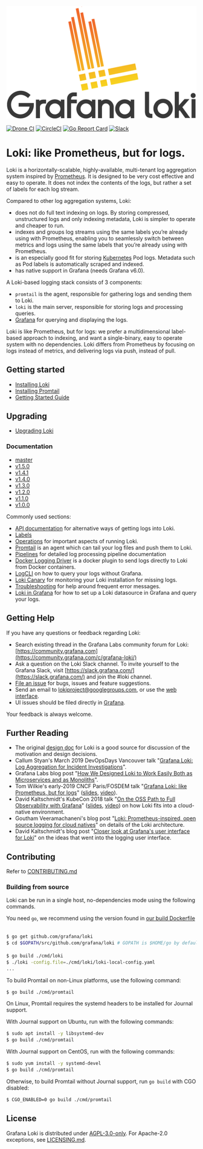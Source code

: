 <p align="center"><img src="docs/sources/logo_and_name.png" alt="Loki Logo"></p>

<a href="https://drone.grafana.net/grafana/loki"><img src="https://drone.grafana.net/api/badges/grafana/loki/status.svg" alt="Drone CI" /></a>
<a href="https://circleci.com/gh/grafana/loki/tree/master"><img src="https://circleci.com/gh/grafana/loki.svg?style=shield&circle-token=618193e5787b2951c1ea3352ad5f254f4f52313d" alt="CircleCI" /></a>
<a href="https://goreportcard.com/report/github.com/grafana/loki"><img src="https://goreportcard.com/badge/github.com/grafana/loki" alt="Go Report Card" /></a>
<a href="https://slack.grafana.com/"><img src="https://img.shields.io/badge/join%20slack-%23loki-brightgreen.svg" alt="Slack" /></a>

# Loki: like Prometheus, but for logs.

Loki is a horizontally-scalable, highly-available, multi-tenant log aggregation system inspired by [Prometheus](https://prometheus.io/).
It is designed to be very cost effective and easy to operate.
It does not index the contents of the logs, but rather a set of labels for each log stream.

Compared to other log aggregation systems, Loki:

- does not do full text indexing on logs. By storing compressed, unstructured logs and only indexing metadata, Loki is simpler to operate and cheaper to run.
- indexes and groups log streams using the same labels you’re already using with Prometheus, enabling you to seamlessly switch between metrics and logs using the same labels that you’re already using with Prometheus.
- is an especially good fit for storing [Kubernetes](https://kubernetes.io/) Pod logs. Metadata such as Pod labels is automatically scraped and indexed.
- has native support in Grafana (needs Grafana v6.0).

A Loki-based logging stack consists of 3 components:

- `promtail` is the agent, responsible for gathering logs and sending them to Loki.
- `loki` is the main server, responsible for storing logs and processing queries.
- [Grafana](https://github.com/grafana/grafana) for querying and displaying the logs.

Loki is like Prometheus, but for logs: we prefer a multidimensional label-based approach to indexing, and want a single-binary, easy to operate system with no dependencies.
Loki differs from Prometheus by focusing on logs instead of metrics, and delivering logs via push, instead of pull.

## Getting started

* [Installing Loki](https://grafana.com/docs/loki/latest/installation/)
* [Installing Promtail](https://grafana.com/docs/loki/latest/clients/promtail/installation/)
* [Getting Started Guide](https://grafana.com/docs/loki/latest/getting-started/)

## Upgrading

* [Upgrading Loki](https://grafana.com/docs/loki/latest/operations/upgrade/)

### Documentation

* [master](https://grafana.com/docs/loki/latest/)
* [v1.5.0](https://github.com/grafana/loki/tree/v1.5.0/docs/README.md)
* [v1.4.1](https://github.com/grafana/loki/tree/v1.4.1/docs/README.md)
* [v1.4.0](https://github.com/grafana/loki/tree/v1.4.0/docs/README.md)
* [v1.3.0](https://github.com/grafana/loki/tree/v1.3.0/docs/README.md)
* [v1.2.0](https://github.com/grafana/loki/tree/v1.2.0/docs/README.md)
* [v1.1.0](https://github.com/grafana/loki/tree/v1.1.0/docs/README.md)
* [v1.0.0](https://github.com/grafana/loki/tree/v1.0.0/docs/README.md)

Commonly used sections:

- [API documentation](https://grafana.com/docs/loki/latest/api/) for alternative ways of getting logs into Loki.
- [Labels](https://grafana.com/docs/loki/latest/getting-started/labels/)
- [Operations](https://grafana.com/docs/loki/latest/operations/) for important aspects of running Loki.
- [Promtail](https://grafana.com/docs/loki/latest/clients/promtail/) is an agent which can tail your log files and push them to Loki.
- [Pipelines](https://grafana.com/docs/loki/latest/clients/promtail/pipelines/) for detailed log processing pipeline documentation
- [Docker Logging Driver](https://grafana.com/docs/loki/latest/clients/docker-driver/) is a docker plugin to send logs directly to Loki from Docker containers.
- [LogCLI](https://grafana.com/docs/loki/latest/getting-started/logcli/) on how to query your logs without Grafana.
- [Loki Canary](https://grafana.com/docs/loki/latest/operations/loki-canary/) for monitoring your Loki installation for missing logs.
- [Troubleshooting](https://grafana.com/docs/loki/latest/getting-started/troubleshooting/) for help around frequent error messages.
- [Loki in Grafana](https://grafana.com/docs/loki/latest/getting-started/grafana/) for how to set up a Loki datasource in Grafana and query your logs.

## Getting Help

If you have any questions or feedback regarding Loki:

- Search existing thread in the Grafana Labs community forum for Loki: [https://community.grafana.com](https://community.grafana.com/c/grafana-loki/)
- Ask a question on the Loki Slack channel. To invite yourself to the Grafana Slack, visit [https://slack.grafana.com/](https://slack.grafana.com/) and join the #loki channel.
- [File an issue](https://github.com/grafana/loki/issues/new) for bugs, issues and feature suggestions.
- Send an email to [lokiproject@googlegroups.com](mailto:lokiproject@googlegroups.com), or use the [web interface](https://groups.google.com/forum/#!forum/lokiproject).
- UI issues should be filed directly in [Grafana](https://github.com/grafana/grafana/issues/new).

Your feedback is always welcome.

## Further Reading

- The original [design doc](https://docs.google.com/document/d/11tjK_lvp1-SVsFZjgOTr1vV3-q6vBAsZYIQ5ZeYBkyM/view) for Loki is a good source for discussion of the motivation and design decisions.
- Callum Styan's March 2019 DevOpsDays Vancouver talk "[Grafana Loki: Log Aggregation for Incident Investigations][devopsdays19-talk]".
- Grafana Labs blog post "[How We Designed Loki to Work Easily Both as Microservices and as Monoliths][architecture-blog]".
- Tom Wilkie's early-2019 CNCF Paris/FOSDEM talk "[Grafana Loki: like Prometheus, but for logs][fosdem19-talk]" ([slides][fosdem19-slides], [video][fosdem19-video]).
- David Kaltschmidt's KubeCon 2018 talk "[On the OSS Path to Full Observability with Grafana][kccna18-event]" ([slides][kccna18-slides], [video][kccna18-video]) on how Loki fits into a cloud-native environment.
- Goutham Veeramachaneni's blog post "[Loki: Prometheus-inspired, open source logging for cloud natives](https://grafana.com/blog/2018/12/12/loki-prometheus-inspired-open-source-logging-for-cloud-natives/)" on details of the Loki architecture.
- David Kaltschmidt's blog post "[Closer look at Grafana's user interface for Loki](https://grafana.com/blog/2019/01/02/closer-look-at-grafanas-user-interface-for-loki/)" on the ideas that went into the logging user interface.

[devopsdays19-talk]: https://grafana.com/blog/2019/05/06/how-loki-correlates-metrics-and-logs-and-saves-you-money/
[architecture-blog]: https://grafana.com/blog/2019/04/15/how-we-designed-loki-to-work-easily-both-as-microservices-and-as-monoliths/
[fosdem19-talk]: https://fosdem.org/2019/schedule/event/loki_prometheus_for_logs/
[fosdem19-slides]: https://speakerdeck.com/grafana/grafana-loki-like-prometheus-but-for-logs
[fosdem19-video]: https://mirror.as35701.net/video.fosdem.org/2019/UB2.252A/loki_prometheus_for_logs.mp4
[kccna18-event]: https://kccna18.sched.com/event/GrXC/on-the-oss-path-to-full-observability-with-grafana-david-kaltschmidt-grafana-labs
[kccna18-slides]: https://speakerdeck.com/davkal/on-the-path-to-full-observability-with-oss-and-launch-of-loki
[kccna18-video]: https://www.youtube.com/watch?v=U7C5SpRtK74&list=PLj6h78yzYM2PZf9eA7bhWnIh_mK1vyOfU&index=346

## Contributing

Refer to [CONTRIBUTING.md](CONTRIBUTING.md)

### Building from source

Loki can be run in a single host, no-dependencies mode using the following commands.

You need `go`, we recommend using the version found in [our build Dockerfile](https://github.com/grafana/loki/blob/master/loki-build-image/Dockerfile)

```bash

$ go get github.com/grafana/loki
$ cd $GOPATH/src/github.com/grafana/loki # GOPATH is $HOME/go by default.

$ go build ./cmd/loki
$ ./loki -config.file=./cmd/loki/loki-local-config.yaml
...
```

To build Promtail on non-Linux platforms, use the following command:

```bash
$ go build ./cmd/promtail
```

On Linux, Promtail requires the systemd headers to be installed for
Journal support.

With Journal support on Ubuntu, run with the following commands:

```bash
$ sudo apt install -y libsystemd-dev
$ go build ./cmd/promtail
```

With Journal support on CentOS, run with the following commands:

```bash
$ sudo yum install -y systemd-devel
$ go build ./cmd/promtail
```

Otherwise, to build Promtail without Journal support, run `go build`
with CGO disabled:

```bash
$ CGO_ENABLED=0 go build ./cmd/promtail
```

## License

Grafana Loki is distributed under [AGPL-3.0-only](LICENSE). For Apache-2.0 exceptions, see [LICENSING.md](LICENSING.md).

